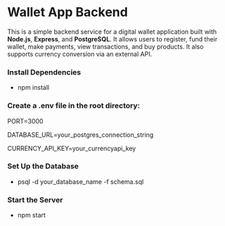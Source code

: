 # Wallet App Backend

This is a simple backend service for a digital wallet application built with **Node.js**, **Express**, and **PostgreSQL**. It allows users to register, fund their wallet, make payments, view transactions, and buy products. It also supports currency conversion via an external API.

### Install Dependencies
- npm install

### Create a .env file in the root directory:

PORT=3000

DATABASE_URL=your_postgres_connection_string

CURRENCY_API_KEY=your_currencyapi_key

### Set Up the Database
- psql -d your_database_name -f schema.sql

###  Start the Server
- npm start
